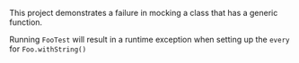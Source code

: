 This project demonstrates a failure in mocking a class that has a generic function.

Running `FooTest` will result in a runtime exception when setting up the `every` for `Foo.withString()`
